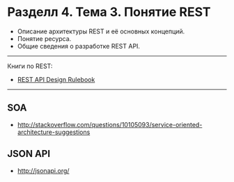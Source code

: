 # Разделл 4. Тема 3. Понятие REST

* Описание архитектуры REST и её основных концепций.
* Понятие ресурса.
* Общие сведения о разработке REST API.

---

Книги по REST:

* [REST API Design Rulebook](http://shop.oreilly.com/product/0636920021575.do)

---

## SOA

* http://stackoverflow.com/questions/10105093/service-oriented-architecture-suggestions

## JSON API

* http://jsonapi.org/